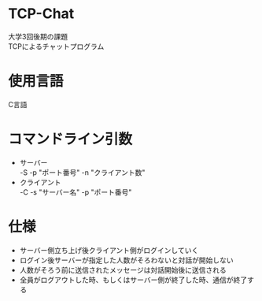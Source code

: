 # TCP-Chat
大学3回後期の課題  
TCPによるチャットプログラム
# 使用言語
C言語
# コマンドライン引数
* サーバー  
  -S -p "ポート番号" -n "クライアント数"
* クライアント  
  -C -s "サーバー名" -p "ポート番号"
# 仕様
* サーバー側立ち上げ後クライアント側がログインしていく  
* ログイン後サーバーが指定した人数がそろわないと対話が開始しない
* 人数がそろう前に送信されたメッセージは対話開始後に送信される
* 全員がログアウトした時、もしくはサーバー側が終了した時、通信が終了する
